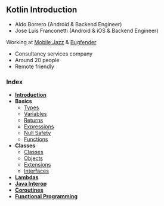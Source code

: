 ## Kotlin Introduction

* Aldo Borrero (Android & Backend Engineer)
* Jose Luis Franconetti (Android & iOS & Backend Engineer)

Working at [Mobile Jazz](https://mobilejazz.com/) & [Bugfender](https://bugfender.com/)
* Consultancy services company
* Around 20 people
* Remote friendly

### Index

- [**Introduction**](introduction/introduction.md)
- **Basics**
  - [Types](basics/types/types.md)
  - [Variables](basics/variables/variables.md)
  - [Returns](basics/returns/returns.md)
  - [Expressions](basics/control_flows/control_flows.md)
  - [Null Safety](basics/null_safety/null_safety.md)
  - [Functions](basics/functions/functions.md)
- **Classes**
  - [Classes](classes/classes/classes.md)
  - [Objects](classes/objects/objects.md)
  - [Extensions](classes/extensions/extensions.md)
  - [Interfaces](classes/interfaces/interfaces.md)
- [**Lambdas**](lambdas/lambdas.md)
- [**Java Interop**](java_interop/java_interop.md)
- [**Coroutines**](coroutines/coroutines.md)
- [**Functional Programming**](functional_programming/functional_programming.md)

